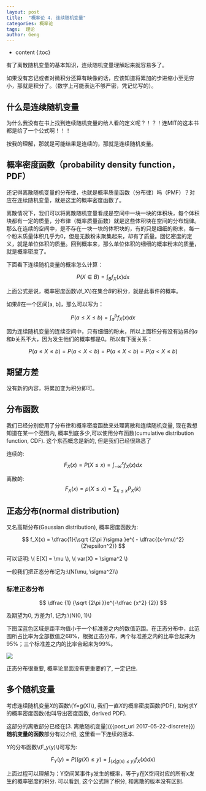 ```yaml
---
layout: post
title:  "概率论 4. 连续随机变量"
categories: 概率论
tags:  理论
author: Geng
---
```


* content
{:toc}



有了离散随机变量的基本知识，连续随机变量理解起来就容易多了。

如果没有忘记或者对微积分还算有映像的话，应该知道将累加的步进缩小至无穷小，那就是积分了。（数学上可能表达不够严密，凭记忆写的）。






## 什么是连续随机变量
为什么我没有在书上找到连续随机变量的给人看的定义呢？！？！连MIT的这本书都是给了一个公式啊！！！

按我的理解，那就是可能结果是连续的，那就是连续随机变量。

## 概率密度函数（probability density function， PDF）
还记得离散随机变量的分布律，也就是概率质量函数（分布律）吗（PMF）？对应在连续随机变量，就是这里的概率密度函数了。

离散情况下，我们可以将离散随机变量看成是空间中一块一块的体积块，每个体积块都有一定的质量，分布律（概率质量函数）就是这些体积块在空间的分布规律。那么在连续的空间中，是不存在一块一块的体积块的，有的只是细细的粉末，每一个粉末质量体积几乎为0，但是无数粉末聚集起来，却有了质量。回忆密度的定义，就是单位体积的质量。回到概率来，那么单位体积的细细的概率粉末的质量，就是概率密度了。

下面看下连续随机变量的概率怎么计算：

$$ P(X \in B) = \int _{B}f_X(x) dx  $$

上面公式是说，概率密度函数\\(f_X\\)在集合*B*的积分，就是此事件的概率。

如果*B*在一个区间[a, b]，那么可以写为：

$$ P(a \leq X \leq b) = \int _{a}^{b} f_X(x) dx  $$

因为连续随机变量的连续空间中，只有细细的粉末，所以上面积分有没有边界的*a*和*b*关系不大，因为发生他们的概率都是0。所以有下面关系：

$$ P(a \leq X \leq b) = P(a<X<b) = P(a \leq X < b) = P(a < X \leq b)  $$

## 期望方差
没有新的内容，将累加变为积分即可。

## 分布函数
我们已经分别使用了分布律和概率密度函数来处理离散和连续随机变量, 现在我想知道在某一个范围内, 概率到底多少,可以使用分布函数(cumulative distribution function, CDF). 这个东西概念是新的, 但是我们已经很熟悉了

连续的:
$$ F_X(x) = P(X \leq x) = \int _{-\infty}^x f_X(x) dx  $$

离散的:
$$ F_X(x) = p(X \leq x) = \sum_{ k \leq x }P_X(k)  $$

## 正态分布(normal distribution)
又名高斯分布(Gaussian distribution), 概率密度函数为:

$$ f_X(x) = \dfrac{1}{\sqrt {2\pi }\sigma }e^{ - \dfrac{(x-\mu)^2}{2\epsilon^2}} $$


可以证明: \\( E[X] = \mu \\), \\( var(X) = \sigma^2 \\)

一般我们把正态分布记为:\\(N(\mu, \sigma^2)\\)

### 标准正态分布

$$ \dfrac {1} {\sqrt {2\pi }}e^{-\dfrac {x^2} {2}} $$


及期望为0, 方差为1, 记为:\\(N(0, 1)\\)

下图深蓝色区域是距平均值小于一个标准差之内的数值范围。在正态分布中，此范围所占比率为全部数值之68%，根据正态分布，两个标准差之内的比率合起来为95%；三个标准差之内的比率合起来为99%。

![](https://upload.wikimedia.org/wikipedia/commons/thumb/8/8c/Standard_deviation_diagram.svg/525px-Standard_deviation_diagram.svg.png)

正态分布很重要, 概率论里面没有更重要的了, 一定记住.

## 多个随机变量
考虑连续随机变量*X*的函数\\(Y=g(X)\\), 我们一直*X*的概率密度函数(PDF), 如何求Y的概率密度函数(也叫导出密度函数, derived PDF). 

这部分的离散部分已经在[3. 离散随机变量]({{post_url 2017-05-22-discrete}})**随机变量的函数**部分有过介绍, 这里看一下连续的版本.

*Y*的分布函数\\(F_y(y)\\)可写为:

$$ F_Y(y) = P((g(X) \leq y) = \int_{\{x|g(x) \leq y\}}f_X(x)dx)  $$

上面过程可以理解为：Y空间某事件y发生的概率，等于y在X空间对应的所有x发生的概率密度的积分. 可以看到, 这个公式除了积分, 和离散的版本没有区别.


```javascript

```
